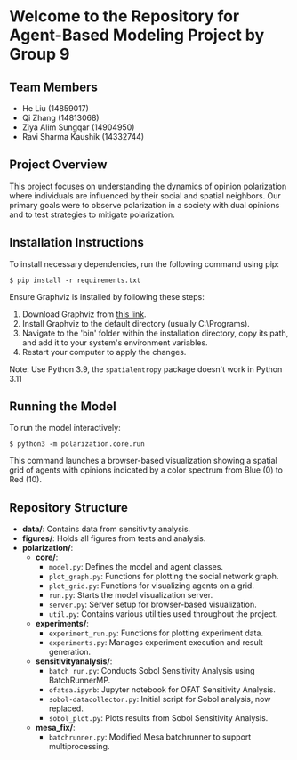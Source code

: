 # Welcome to the Repository for Agent-Based Modeling Project by Group 9

## Team Members
- He Liu (14859017)
- Qi Zhang (14813068)
- Ziya Alim Sungqar (14904950)
- Ravi Sharma Kaushik (14332744)

## Project Overview
This project focuses on understanding the dynamics of opinion polarization where individuals are influenced by their social and spatial neighbors. Our primary goals were to observe polarization in a society with dual opinions and to test strategies to mitigate polarization.

## Installation Instructions
To install necessary dependencies, run the following command using pip:
```
$ pip install -r requirements.txt
```
Ensure Graphviz is installed by following these steps:
1. Download Graphviz from [this link](https://gitlab.com/api/v4/projects/4207231/packages/generic/graphviz-releases/11.0.0/windows_10_cmake_Release_graphviz-install-11.0.0-win64.exe).
2. Install Graphviz to the default directory (usually C:\Programs).
3. Navigate to the 'bin' folder within the installation directory, copy its path, and add it to your system's environment variables.
4. Restart your computer to apply the changes.

Note: Use Python 3.9, the `spatialentropy` package doesn't work in Python 3.11
## Running the Model
To run the model interactively:
```
$ python3 -m polarization.core.run
```

This command launches a browser-based visualization showing a spatial grid of agents with opinions indicated by a color spectrum from Blue (0) to Red (10).

## Repository Structure
- **data/**: Contains data from sensitivity analysis.
- **figures/**: Holds all figures from tests and analysis.
- **polarization/**:
  - **core/**:
    - `model.py`: Defines the model and agent classes.
    - `plot_graph.py`: Functions for plotting the social network graph.
    - `plot_grid.py`: Functions for visualizing agents on a grid.
    - `run.py`: Starts the model visualization server.
    - `server.py`: Server setup for browser-based visualization.
    - `util.py`: Contains various utilities used throughout the project.
  - **experiments/**:
    - `experiment_run.py`: Functions for plotting experiment data.
    - `experiments.py`: Manages experiment execution and result generation.
  - **sensitivityanalysis/**:
    - `batch_run.py`: Conducts Sobol Sensitivity Analysis using BatchRunnerMP.
    - `ofatsa.ipynb`: Jupyter notebook for OFAT Sensitivity Analysis.
    - `sobol-datacollector.py`: Initial script for Sobol analysis, now replaced.
    - `sobol_plot.py`: Plots results from Sobol Sensitivity Analysis.
  - **mesa_fix/**:
    - `batchrunner.py`: Modified Mesa batchrunner to support multiprocessing.

